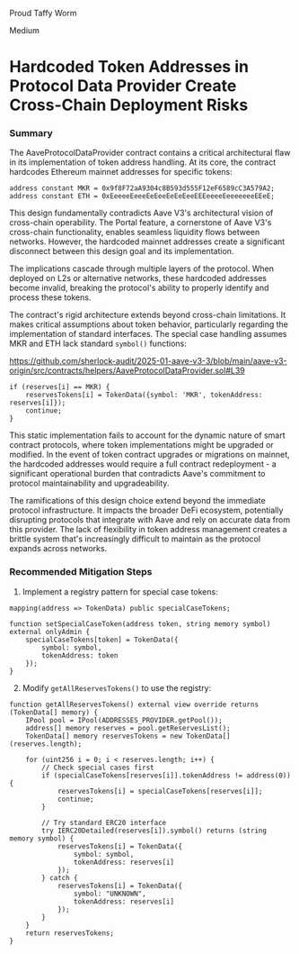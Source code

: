 Proud Taffy Worm

Medium

# Hardcoded Token Addresses in Protocol Data Provider Create Cross-Chain Deployment Risks

### Summary

The AaveProtocolDataProvider contract contains a critical architectural flaw in its implementation of token address handling. At its core, the contract hardcodes Ethereum mainnet addresses for specific tokens:

```solidity
address constant MKR = 0x9f8F72aA9304c8B593d555F12eF6589cC3A579A2;
address constant ETH = 0xEeeeeEeeeEeEeeEeEeEeeEEEeeeeEeeeeeeeEEeE;
```

This design fundamentally contradicts Aave V3's architectural vision of cross-chain operability. The Portal feature, a cornerstone of Aave V3's cross-chain functionality, enables seamless liquidity flows between networks. However, the hardcoded mainnet addresses create a significant disconnect between this design goal and its implementation.

The implications cascade through multiple layers of the protocol. When deployed on L2s or alternative networks, these hardcoded addresses become invalid, breaking the protocol's ability to properly identify and process these tokens. 

The contract's rigid architecture extends beyond cross-chain limitations. It makes critical assumptions about token behavior, particularly regarding the implementation of standard interfaces. The special case handling assumes MKR and ETH lack standard `symbol()` functions:

https://github.com/sherlock-audit/2025-01-aave-v3-3/blob/main/aave-v3-origin/src/contracts/helpers/AaveProtocolDataProvider.sol#L39

```solidity
if (reserves[i] == MKR) {
    reservesTokens[i] = TokenData({symbol: 'MKR', tokenAddress: reserves[i]});
    continue;
}
```

This static implementation fails to account for the dynamic nature of smart contract protocols, where token implementations might be upgraded or modified. In the event of token contract upgrades or migrations on mainnet, the hardcoded addresses would require a full contract redeployment - a significant operational burden that contradicts Aave's commitment to protocol maintainability and upgradeability.

The ramifications of this design choice extend beyond the immediate protocol infrastructure. It impacts the broader DeFi ecosystem, potentially disrupting protocols that integrate with Aave and rely on accurate data from this provider. The lack of flexibility in token address management creates a brittle system that's increasingly difficult to maintain as the protocol expands across networks.

### Recommended Mitigation Steps

1. Implement a registry pattern for special case tokens:
```solidity
mapping(address => TokenData) public specialCaseTokens;

function setSpecialCaseToken(address token, string memory symbol) external onlyAdmin {
    specialCaseTokens[token] = TokenData({
        symbol: symbol,
        tokenAddress: token
    });
}
```

2. Modify `getAllReservesTokens()` to use the registry:
```solidity
function getAllReservesTokens() external view override returns (TokenData[] memory) {
    IPool pool = IPool(ADDRESSES_PROVIDER.getPool());
    address[] memory reserves = pool.getReservesList();
    TokenData[] memory reservesTokens = new TokenData[](reserves.length);
    
    for (uint256 i = 0; i < reserves.length; i++) {
        // Check special cases first
        if (specialCaseTokens[reserves[i]].tokenAddress != address(0)) {
            reservesTokens[i] = specialCaseTokens[reserves[i]];
            continue;
        }
        
        // Try standard ERC20 interface
        try IERC20Detailed(reserves[i]).symbol() returns (string memory symbol) {
            reservesTokens[i] = TokenData({
                symbol: symbol,
                tokenAddress: reserves[i]
            });
        } catch {
            reservesTokens[i] = TokenData({
                symbol: "UNKNOWN",
                tokenAddress: reserves[i]
            });
        }
    }
    return reservesTokens;
}
```
